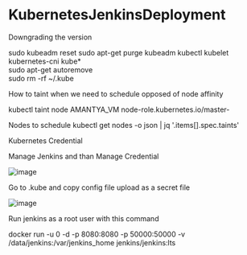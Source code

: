 # KubernetesJenkinsDeployment

Downgrading the version

sudo kubeadm reset
sudo apt-get purge kubeadm kubectl kubelet kubernetes-cni kube*  
sudo apt-get autoremove  
sudo rm -rf ~/.kube


How to taint when we need to schedule opposed of node affinity 

kubectl taint node AMANTYA_VM node-role.kubernetes.io/master-

Nodes to schedule 
kubectl get nodes -o json | jq '.items[].spec.taints'

Kubernetes Credential 

Manage Jenkins and than Manage Credential 

![image](https://user-images.githubusercontent.com/103022040/210328347-859d5a39-4a11-4e32-9a85-6b202f247d7e.png)

Go to .kube and  copy config file  upload as a secret file 

![image](https://user-images.githubusercontent.com/103022040/210328596-3fe9d666-5fb0-46d7-9d39-b7c8c04c4f62.png)

Run jenkins as a root user with this command 

docker run -u 0 -d -p 8080:8080 -p 50000:50000 -v /data/jenkins:/var/jenkins_home jenkins/jenkins:lts






